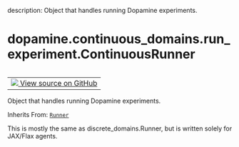 description: Object that handles running Dopamine experiments.

<div itemscope itemtype="http://developers.google.com/ReferenceObject">
<meta itemprop="name" content="dopamine.continuous_domains.run_experiment.ContinuousRunner" />
<meta itemprop="path" content="Stable" />
</div>

# dopamine.continuous_domains.run_experiment.ContinuousRunner

<!-- Insert buttons and diff -->

<table class="tfo-notebook-buttons tfo-api nocontent" align="left">
<td>
  <a target="_blank" href="https://github.com/google/dopamine/tree/master/dopamine/continuous_domains/run_experiment.py#L141-L266">
    <img src="https://www.tensorflow.org/images/GitHub-Mark-32px.png" />
    View source on GitHub
  </a>
</td>
</table>



Object that handles running Dopamine experiments.

Inherits From: [`Runner`](../../../dopamine/discrete_domains/run_experiment/Runner.md)

<!-- Placeholder for "Used in" -->

This is mostly the same as discrete_domains.Runner, but is written solely for
JAX/Flax agents.

